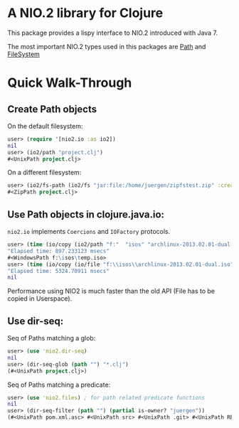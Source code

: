 A NIO.2 library for Clojure
===========================

This package provides a lispy interface to NIO.2 introduced with Java 7.

The most important NIO.2 types used in this packages are [Path][] and [FileSystem][]

Quick Walk-Through
==================

Create Path objects
-------------------

On the default filesystem:

```clj
user> (require '[nio2.io :as io2])
nil
user> (io2/path "project.clj")
#<UnixPath project.clj>
```

On a different filesystem:

```clj
user> (io2/fs-path (io2/fs "jar:file:/home/juergen/zipfstest.zip" :create true) "project.clj")
#<ZipPath project.clj>
```

Use Path objects in clojure.java.io:
------------------------------------

`nio2.io` implements `Coercions` and `IOFactory` protocols.

```clj
user> (time (io/copy (io2/path "f:"  "isos" "archlinux-2013.02.01-dual.iso") (io2/path "f:" "isos" "temp.iso")))
"Elapsed time: 897.233123 msecs"
#<WindowsPath f:\isos\temp.iso>
user> (time (io/copy (io/file "f:\\isos\\archlinux-2013.02.01-dual.iso") (io/file "f:\\isos\\temp.iso")))
"Elapsed time: 5324.70911 msecs"
nil
```

Performance using NIO2 is much faster than the old API (File has to be copied in Userspace).


[Path]: http://docs.oracle.com/javase/7/docs/api/java/nio/file/Path.html
[FileSystem]: http://docs.oracle.com/javase/7/docs/api/java/nio/file/FileSystem.html


Use dir-seq:
------------

Seq of Paths matching a glob:

```clj
user> (use 'nio2.dir-seq)
nil
user> (dir-seq-glob (path "") "*.clj")
(#<UnixPath project.clj>)
```

Seq of Paths matching a predicate:

```clj
user> (use 'nio2.files) ; for path related predicate functions
nil
user> (dir-seq-filter (path "") (partial is-owner? "juergen"))
(#<UnixPath pom.xml.asc> #<UnixPath src> #<UnixPath .git> #<UnixPath README.md> #<UnixPath target> #<UnixPath project.clj> #<UnixPath pom.xml>)
```


